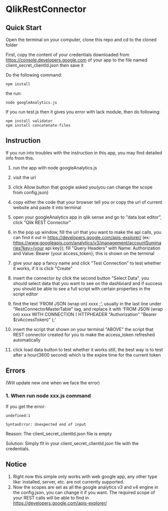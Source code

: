 # QlikRestConnector


## Quick Start
Open the terminal on your computer, clone this repo and cd to the cloned folder

First, copy the content of your credentials downloaded from https://console.developers.google.com of your app to the file named client_secret_clientId.json then save it

Do the following command:
```
npm install
```
the run:
```
node googleAnalytics.js
```

If you run test.js then it gives you error with lack module, then do following:
```
npm install validator
npm install concatenate-files
```


## Instruction

If you run into troubles with the instruction in this app, you may find detailed info from this.


1. run the app with node googleAnalytics.js

2. visit the url

3. click Allow button that google asked you(you can change the scope from config.json)

4. copy either the code that your browser tell you or copy the url of current website and paste it into terminal

5. open your googleAnalytics app in qlik sense and go to "data loat editor", click "Qlik REST Connector"

6. in the pop up window, fill the url that you want to make the api calls, you can find it out in https://developers.google.com/apis-explorer/ (ex: https://www.googleapis.com/analytics/v3/management/accountSummaries?key={your api key}); fill "Query Headers" with Name: Authorization and Value: Bearer {your access_token}; this is shown on the terminal

7. give your app a fancy name and click "Test Connection" to test whether it works, if it is click "Create"

8. insert the connector by click the second button "Select Data", you should select data that you want to see on the dashboard and if success you should be able to see a full script with certain properties in the script editor

9. find the text 'FROM JSON (wrap on) xxxx ;', usually in the last line under "RestConnectorMasterTable" tag, and replace it with 'FROM JSON (wrap on) xxxx WITH CONNECTION (    HTTPHEADER "Authorization" "Bearer $(vAccessToken)"  );'

10. insert the script that shown on your terminal "ABOVE" the script that REST connector created for you to make the access_token refreshed automatically

11. click load data button to test whether it works still, the best way is to test after a hour(3600 second) which is the expire time for the current token



## Errors
(Will update new one when we face the error)

### 1. When run node xxx.js command
If you get the error:
```
undefined:1

SyntaxError: Unexpected end of input
```

Reason:
The client_secret_clientId.json file is empty

Solution:
Simply fit in your client_secret_clientId.json file with the credentials.

## Notice

1. Right now this simple only works with web google app, any other type like: installed, server, etc. are not currently supported.
2. Now the scopes are set as all the google analytics v3 and v4 engine in the config.json, you can change it if you want. The required scope of your REST calls will be able to find in https://developers.google.com/apis-explorer/
